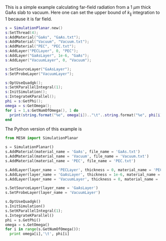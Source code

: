 This is a simple example calculating far-field radiation from a $1~\mu m$ thick GaAs slab to vacuum. Here one can set the upper bound of $k_{\parallel}$ integration to $1$ because it is far field.
```lua
s = SimulationPlanar.new()
s:SetThread(4);
s:AddMaterial("GaAs", "GaAs.txt");
s:AddMaterial("Vacuum", "Vacuum.txt");
s:AddMaterial("PEC", "PEC.txt");
s:AddLayer("PECLayer", 0, "PEC");
s:AddLayer("GaAsLayer", 1e-6, "GaAs");
s:AddLayer("VacuumLayer", 0, "Vacuum");

s:SetSourceLayer("GaAsLayer");
s:SetProbeLayer("VacuumLayer");

s:OptUseQuadgk();
s:SetKParallelIntegral(1);
s:InitSimulation();
s:IntegrateKParallel();
phi = s:GetPhi();
omega = s:GetOmega();
for i = 1,s:GetNumOfOmega(), 1 do
  print(string.format("%e", omega[i]).."\t"..string.format("%e", phi[i]));
end
```

The Python version of this example is
```python
from MESH import SimulationPlanar

s = SimulationPlanar()
s.AddMaterial(material_name = 'GaAs', file_name = 'GaAs.txt')
s.AddMaterial(material_name = 'Vacuum', file_name = 'Vacuum.txt')
s.AddMaterial(material_name = 'PEC', file_name = 'PEC.txt')

s.AddLayer(layer_name = 'PECLayer', thickness = 0, material_name = 'PEC')
s.AddLayer(layer_name = 'GaAsLayer', thickness = 1e-6, material_name = 'GaAs')
s.AddLayer(layer_name = 'VacuumLayer', thickness = 0, material_name = 'Vacuum')

s.SetSourceLayer(layer_name = 'GaAsLayer')
s.SetProbeLayer(layer_name = 'VacuumLayer')

s.OptUseQuadgk()
s.InitSimulation()
s.SetKParallelIntegral(1);
s.IntegrateKParallel()
phi = s.GetPhi()
omega = s.GetOmega()
for i in range(s.GetNumOfOmega()):
  print omega[i],'\t', phi[i]
```